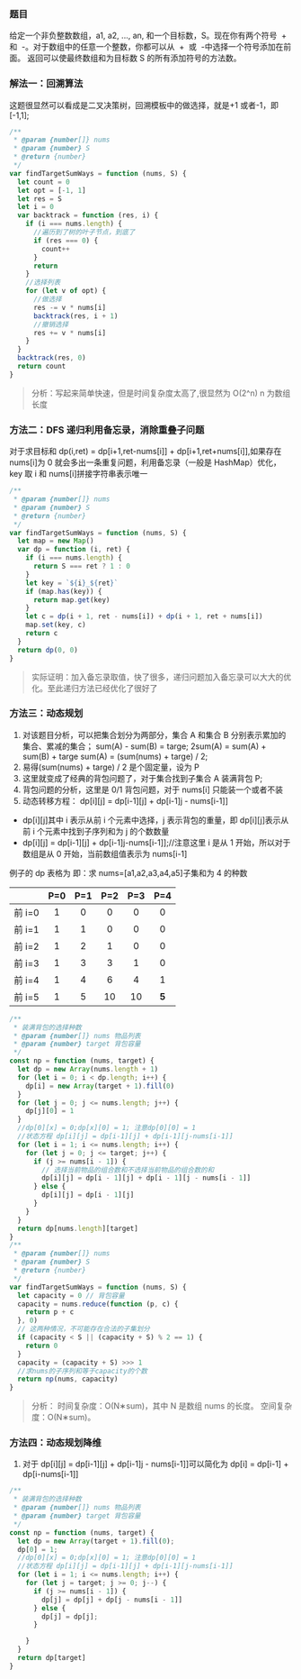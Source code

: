 ### 题目

给定一个非负整数数组，a1, a2, ..., an, 和一个目标数，S。现在你有两个符号  +  和  -。对于数组中的任意一个整数，你都可以从  +  或  -中选择一个符号添加在前面。
返回可以使最终数组和为目标数 S 的所有添加符号的方法数。

### 解法一：回溯算法

这题很显然可以看成是二叉决策树，回溯模板中的做选择，就是+1 或者-1，即[-1,1];

```javascript
/**
 * @param {number[]} nums
 * @param {number} S
 * @return {number}
 */
var findTargetSumWays = function (nums, S) {
  let count = 0
  let opt = [-1, 1]
  let res = S
  let i = 0
  var backtrack = function (res, i) {
    if (i === nums.length) {
      //遍历到了树的叶子节点，到底了
      if (res === 0) {
        count++
      }
      return
    }
    //选择列表
    for (let v of opt) {
      //做选择
      res -= v * nums[i]
      backtrack(res, i + 1)
      //撤销选择
      res += v * nums[i]
    }
  }
  backtrack(res, 0)
  return count
}
```

> 分析：写起来简单快速，但是时间复杂度太高了,很显然为 O(2^n) n 为数组长度

### 方法二：DFS 递归利用备忘录，消除重叠子问题

对于求目标和 dp(i,ret) = dp[i+1,ret-nums[i]] + dp[i+1,ret+nums[i]],如果存在 nums[i]为 0 就会多出一条重复问题，利用备忘录（一般是 HashMap）优化，key 取 i 和 nums[i]拼接字符串表示唯一

```javascript
/**
 * @param {number[]} nums
 * @param {number} S
 * @return {number}
 */
var findTargetSumWays = function (nums, S) {
  let map = new Map()
  var dp = function (i, ret) {
    if (i === nums.length) {
      return S === ret ? 1 : 0
    }
    let key = `${i}_${ret}`
    if (map.has(key)) {
      return map.get(key)
    }
    let c = dp(i + 1, ret - nums[i]) + dp(i + 1, ret + nums[i])
    map.set(key, c)
    return c
  }
  return dp(0, 0)
}
```

> 实际证明：加入备忘录取值，快了很多，递归问题加入备忘录可以大大的优化。至此递归方法已经优化了很好了

### 方法三：动态规划

1. 对该题目分析，可以把集合划分为两部分，集合 A 和集合 B 分别表示累加的集合、累减的集合；
   sum(A) - sum(B) = targe;
   2sum(A) = sum(A) + sum(B) + targe
   sum(A) = (sum(nums) + targe) / 2;
2. 易得(sum(nums) + targe) / 2 是个固定量，设为 P
3. 这里就变成了经典的背包问题了，对于集合找到子集合 A 装满背包 P;
4. 背包问题的分析，这里是 0/1 背包问题，对于 nums[i] 只能装一个或者不装
5. 动态转移方程： dp[i][j] = dp[i-1][j] + dp[i-1]j - nums[i-1]]

- dp[i][j]其中 i 表示从前 i 个元素中选择，j 表示背包的重量，即 dp[i][j]表示从前 i 个元素中找到子序列和为 j 的个数数量
- dp[i][j] = dp[i-1][j] + dp[i-1]j-nums[i-1]];//注意这里 i 是从 1 开始，所以对于数组是从 0 开始，当前数组值表示为 nums[i-1]

例子的 dp 表格为
即：求 nums=[a1,a2,a3,a4,a5]子集和为 4 的种数

|        | P=0 | P=1 | P=2 | P=3 |  P=4  |
| :----: | :-: | :-: | :-: | :-: | :---: |
| 前 i=0 |  1  |  0  |  0  |  0  |   0   |
| 前 i=1 |  1  |  1  |  0  |  0  |   0   |
| 前 i=2 |  1  |  2  |  1  |  0  |   0   |
| 前 i=3 |  1  |  3  |  3  |  1  |   0   |
| 前 i=4 |  1  |  4  |  6  |  4  |   1   |
| 前 i=5 |  1  |  5  | 10  | 10  | **5** |

```javascript
/**
 * 装满背包的选择种数
 * @param {number[]} nums 物品列表
 * @param {number} target 背包容量
 */
const np = function (nums, target) {
  let dp = new Array(nums.length + 1)
  for (let i = 0; i < dp.length; i++) {
    dp[i] = new Array(target + 1).fill(0)
  }
  for (let j = 0; j <= nums.length; j++) {
    dp[j][0] = 1
  }
  //dp[0][x] = 0;dp[x][0] = 1; 注意dp[0][0] = 1
  //状态方程 dp[i][j] = dp[i-1][j] + dp[i-1][j-nums[i-1]]
  for (let i = 1; i <= nums.length; i++) {
    for (let j = 0; j <= target; j++) {
      if (j >= nums[i - 1]) {
        // 选择当前物品的组合数和不选择当前物品的组合数的和
        dp[i][j] = dp[i - 1][j] + dp[i - 1][j - nums[i - 1]]
      } else {
        dp[i][j] = dp[i - 1][j]
      }
    }
  }
  return dp[nums.length][target]
}
/**
 * @param {number[]} nums
 * @param {number} S
 * @return {number}
 */
var findTargetSumWays = function (nums, S) {
  let capacity = 0 // 背包容量
  capacity = nums.reduce(function (p, c) {
    return p + c
  }, 0)
  // 这两种情况，不可能存在合法的子集划分
  if (capacity < S || (capacity + S) % 2 == 1) {
    return 0
  }
  capacity = (capacity + S) >>> 1
  //求nums的子序列和等于capacity的个数
  return np(nums, capacity)
}
```

> 分析： 时间复杂度：O(N∗sum)，其中 N 是数组 nums 的长度。 空间复杂度：O(N∗sum)。

### 方法四：动态规划降维

1. 对于 dp[i][j] = dp[i-1][j] + dp[i-1]j - nums[i-1]]可以简化为 dp[i] = dp[i-1] + dp[i-nums[i-1]]

```javascript
/**
 * 装满背包的选择种数
 * @param {number[]} nums 物品列表
 * @param {number} target 背包容量
 */
const np = function (nums, target) {
  let dp = new Array(target + 1).fill(0);
  dp[0] = 1;
  //dp[0][x] = 0;dp[x][0] = 1; 注意dp[0][0] = 1
  //状态方程 dp[i][j] = dp[i-1][j] + dp[i-1][j-nums[i-1]]
  for (let i = 1; i <= nums.length; i++) {
    for (let j = target; j >= 0; j--) {
      if (j >= nums[i - 1]) {
        dp[j] = dp[j] + dp[j - nums[i - 1]]
      } else {
        dp[j] = dp[j];
      }

    }
  }
  return dp[target]
}
```
